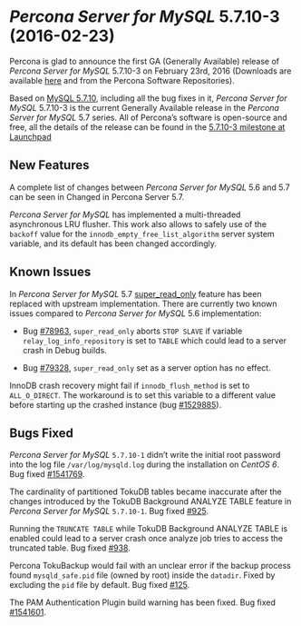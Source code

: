 # *Percona Server for MySQL* 5.7.10-3 (2016-02-23)

Percona is glad to announce the first GA (Generally Available) release of
*Percona Server for MySQL* 5.7.10-3 on February 23rd, 2016 (Downloads are available [here](http://www.percona.com/downloads/Percona-Server-5.7/Percona-Server-5.7.10-3/)
and from the Percona Software Repositories).

Based on [MySQL 5.7.10](http://dev.mysql.com/doc/relnotes/mysql/5.7/en/news-5-7-10.html), including
all the bug fixes in it, *Percona Server for MySQL* 5.7.10-3 is the current Generally
Available release in the *Percona Server for MySQL* 5.7 series. All of Percona’s
software is open-source and free, all the details of the release can be found
in the [5.7.10-3 milestone at Launchpad](https://launchpad.net/percona-server/+milestone/5.7.10-3)

## New Features

A complete list of changes between *Percona Server for MySQL* 5.6 and 5.7 can be seen in Changed in Percona Server 5.7.

*Percona Server for MySQL* has implemented a multi-threaded asynchronous LRU flusher. This work also allows to safely use of the `backoff` value for the `innodb_empty_free_list_algorithm` server system variable, and its default has been changed accordingly.

## Known Issues

In *Percona Server for MySQL* 5.7 [super_read_only](https://www.percona.com/doc/percona-server/5.6/management/super_read_only.html)
feature has been replaced with upstream implementation. There are currently
two known issues compared to *Percona Server for MySQL* 5.6 implementation:


* Bug [#78963](http://bugs.mysql.com/bug.php?id=78963), `super_read_only` aborts `STOP SLAVE` if variable `relay_log_info_repository` is set to `TABLE`
which could lead to a server crash in Debug builds.

* Bug [#79328](http://bugs.mysql.com/bug.php?id=79328), `super_read_only` set as a server option has no effect.

InnoDB crash recovery might fail if `innodb_flush_method` is set
to `ALL_O_DIRECT`. The workaround is to set this variable to a different
value before starting up the crashed instance (bug [#1529885](https://bugs.launchpad.net/percona-server/+bug/1529885)).

## Bugs Fixed

*Percona Server for MySQL* `5.7.10-1` didn’t write the initial root password into the log file `/var/log/mysqld.log` during the installation on
*CentOS 6*. Bug fixed [#1541769](https://bugs.launchpad.net/percona-server/+bug/1541769).

The cardinality of partitioned TokuDB tables became inaccurate after the changes introduced by the TokuDB Background ANALYZE TABLE feature in *Percona Server for MySQL* `5.7.10-1`. Bug fixed [#925](https://tokutek.atlassian.net/browse/DB-925).

Running the `TRUNCATE TABLE` while TokuDB Background ANALYZE TABLE is
enabled could lead to a server crash once analyze job tries to access the
truncated table. Bug fixed [#938](https://tokutek.atlassian.net/browse/DB-938).

Percona TokuBackup would fail with an unclear error if the backup process found
`mysqld_safe.pid` file (owned by root) inside the `datadir`. Fixed by excluding the `pid` file by default. Bug fixed [#125](https://tokutek.atlassian.net/browse/BACKUP-125).

The PAM Authentication Plugin build warning has been fixed. Bug fixed [#1541601](https://bugs.launchpad.net/percona-server/+bug/1541601).
